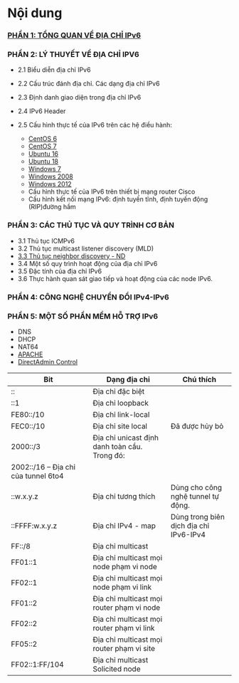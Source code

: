 # Nội dung	

### [PHẦN 1: TỔNG QUAN VỀ ĐỊA CHỈ IPv6](https://github.com/anhtuan204/ghichep/blob/master/TuanDA/IPv6/docs/docs/ipv6-summary.md)

### PHẦN 2: LÝ THUYẾT VỀ ĐỊA CHỈ IPV6
- 2.1 Biểu diễn địa chỉ IPv6
- 2.2 Cấu trúc đánh địa chỉ. Các dạng địa chỉ IPv6
- 2.3 Định danh giao diện trong địa chỉ IPv6
- 2.4 IPv6 Header
- 2.5 Cấu hình thực tế của IPv6 trên các hệ điều hành:
    + [CentOS 6](https://github.com/anhtuan204/ghichep/blob/master/TuanDA/IPv6/docs/ipv6-centos6.md)
    + [CentOS 7](https://github.com/anhtuan204/ghichep/blob/master/TuanDA/IPv6/docs/ipv6-centos7.md)
    + [Ubuntu 16](https://github.com/anhtuan204/ghichep/blob/master/TuanDA/IPv6/docs/ipv6-ubuntu16.md)
    + [Ubuntu 18](https://github.com/anhtuan204/ghichep/blob/master/TuanDA/IPv6/docs/ipv6-ubuntu18.md)
    + [Windows 7](
    https://github.com/anhtuan204/ghichep/blob/master/TuanDA/IPv6/docs/ipv6-windows7.md)
    + [Windows 2008](https://github.com/anhtuan204/ghichep/blob/master/TuanDA/IPv6/docs/ipv6-windows2008.md)
    + [Windows 2012](https://github.com/anhtuan204/ghichep/blob/master/TuanDA/IPv6/docs/ipv6-windows2012.md)

   - Cấu hình thực tế của IPv6 trên thiết bị mạng router Cisco
    - Cấu hình kết nối mạng IPv6: định tuyến tĩnh, định tuyến động (RIP)đường hầm

### PHẦN 3: CÁC THỦ TỤC VÀ QUY TRÌNH CƠ BẢN

- 3.1 Thủ tục ICMPv6
- 3.2 Thủ tục multicast listener discovery (MLD)
- [3.3 Thủ tục neighbor discovery - ND](https://github.com/anhtuan204/ghichep/blob/master/TuanDA/IPv6/docs/ipv6-ND.md)
- 3.4 Một số quy trình hoạt động của địa chỉ IPv6
- 3.5 Đặc tính của địa chỉ IPv6
- 3.6 Thực hành quan sát giao tiếp và hoạt động của các node IPv6.

### PHẦN 4: CÔNG NGHỆ CHUYỂN ĐỔI IPv4-IPv6

### PHẦN 5: MỘT SỐ PHẦN MỀM HỖ TRỢ IPv6
- DNS
- DHCP
- NAT64
- [APACHE](https://github.com/anhtuan204/ghichep/blob/master/TuanDA/IPv6/docs/ipv6-apache-dual.md)
- [DirectAdmin Control](https://github.com/anhtuan204/ghichep/blob/master/TuanDA/IPv6/docs/ipv6-da.md)

|Bit | Dạng địa chỉ | Chú thích|
|---|---|---|
|:: | Địa chỉ đặc biệt | |
|::1 | Địa chỉ loopback | |
|FE80::/10 | Địa chỉ link-local | |
|FEC0::/10 | Địa chỉ site local | Đã được hủy bỏ |
|2000::/3 | Địa chỉ unicast định danh toàn cầu. Trong đó:
2002::/16 – Địa chỉ của tunnel 6to4 | |
|::w.x.y.z | Địa chỉ tương thích | Dùng cho công nghệ tunnel tự động.|
|::FFFF:w.x.y.z | Địa chỉ IPv4 - map | Dùng trong biên dịch địa chỉ IPv6-IPv4 |
|FF::/8 |Địa chỉ multicast ||
|FF01::1 |Địa chỉ multicast mọi node phạm vi node||
|FF02::1 |Địa chỉ multicast mọi node phạm vi link||
|FF01::2 |Địa chỉ multicast mọi router phạm vi node||
|FF02::2 |Địa chỉ multicast mọi router phạm vi link||
|FF05::2 |Địa chỉ multicast mọi router phạm vi site||
|FF02::1:FF/104 |Địa chỉ multicast Solicited node| |